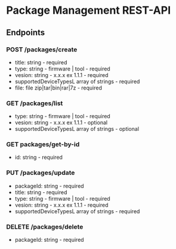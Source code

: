 # Package Management REST-API

## Endpoints

### POST /packages/create

- title: string - required
- type: string - firmware | tool - required
- vesion: string - x.x.x ex 1.1.1 - required
- supportedDeviceTypesL array of strings - required
- file: file zip|tar|bin|rar|7z - required

### GET /packages/list

- type: string - firmware | tool - required
- vesion: string - x.x.x ex 1.1.1 - optional
- supportedDeviceTypesL array of strings - optional

### GET packages/get-by-id

- id: string - required

### PUT /packages/update

- packageId: string - required
- title: string - required
- type: string - firmware | tool - required
- vesion: string - x.x.x ex 1.1.1 - required
- supportedDeviceTypesL array of strings - required

### DELETE /packages/delete

- packageId: string - required
